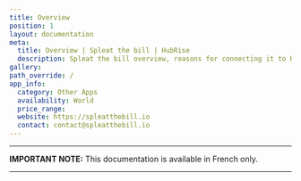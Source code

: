 ```yaml
---
title: Overview
position: 1
layout: documentation
meta:
  title: Overview | Spleat the bill | HubRise
  description: Spleat the bill overview, reasons for connecting it to HubRise and summary of integrated features. Synchronise data between your EPOS and your apps.
gallery:
path_override: /
app_info:
  category: Other Apps
  availability: World
  price_range:
  website: https://spleatthebill.io
  contact: contact@spleatthebill.io
---
```


---

**IMPORTANT NOTE:** This documentation is available <Link to="/fr/apps/spleat-the-bill" addLocalePrefix={false}>in French only</Link>.

---
